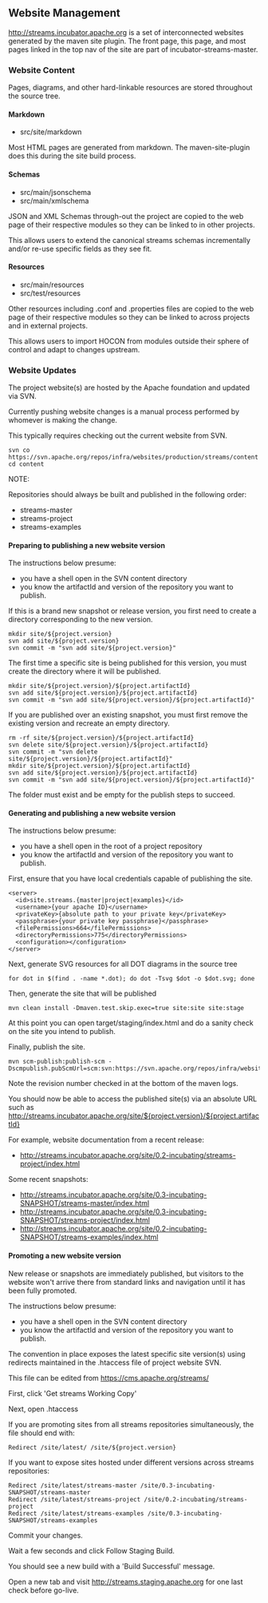 ## Website Management

http://streams.incubator.apache.org is a set of interconnected websites generated
by the maven site plugin.  The front page, this page, and most pages linked in the
top nav of the site are part of incubator-streams-master.

### Website Content

Pages, diagrams, and other hard-linkable resources are stored throughout the source tree.

#### Markdown

* src/site/markdown

Most HTML pages are generated from markdown.  The maven-site-plugin does this during the site build process.

#### Schemas

* src/main/jsonschema
* src/main/xmlschema

JSON and XML Schemas through-out the project are copied to the web page of their respective modules so they can be 
linked to in other projects.

This allows users to extend the canonical streams schemas incrementally and/or re-use specific fields as they see fit.

#### Resources

* src/main/resources
* src/test/resources

Other resources including .conf and .properties files are copied to the web page of their respective modules so 
they can be linked to across projects and in external projects.

This allows users to import HOCON from modules outside their sphere of control and adapt to changes upstream.

### Website Updates

The project website(s) are hosted by the Apache foundation and updated via SVN.

Currently pushing website changes is a manual process performed by whomever is making the change.

This typically requires checking out the current website from SVN.

    svn co https://svn.apache.org/repos/infra/websites/production/streams/content
    cd content

NOTE:

Repositories should always be built and published in the following order:

* streams-master
* streams-project
* streams-examples

#### Preparing to publishing a new website version

The instructions below presume:

* you have a shell open in the SVN content directory
* you know the artifactId and version of the repository you want to publish.

If this is a brand new snapshot or release version, you first need to create a directory corresponding to the new version.

    mkdir site/${project.version}
    svn add site/${project.version}
    svn commit -m "svn add site/${project.version}"
    
The first time a specific site is being published for this version, you must create the directory where it will be published.

    mkdir site/${project.version}/${project.artifactId}
    svn add site/${project.version}/${project.artifactId}
    svn commit -m "svn add site/${project.version}/${project.artifactId}"

If you are published over an existing snapshot, you must first remove the existing version and recreate an empty directory.

    rm -rf site/${project.version}/${project.artifactId}
    svn delete site/${project.version}/${project.artifactId}
    svn commit -m "svn delete site/${project.version}/${project.artifactId}"
    mkdir site/${project.version}/${project.artifactId}
    svn add site/${project.version}/${project.artifactId}
    svn commit -m "svn add site/${project.version}/${project.artifactId}"

The folder must exist and be empty for the publish steps to succeed.

#### Generating and publishing a new website version
 
The instructions below presume:

* you have a shell open in the root of a project repository
* you know the artifactId and version of the repository you want to publish.

First, ensure that you have local credentials capable of publishing the site.

    <server>
      <id>site.streams.{master|project|examples}</id>
      <username>{your apache ID}</username>
      <privateKey>{absolute path to your private key</privateKey>
      <passphrase>{your private key passphrase}</passphrase>
      <filePermissions>664</filePermissions>
      <directoryPermissions>775</directoryPermissions>
      <configuration></configuration>
    </server>

Next, generate SVG resources for all DOT diagrams in the source tree

    for dot in $(find . -name *.dot); do dot -Tsvg $dot -o $dot.svg; done
   
Then, generate the site that will be published
     
    mvn clean install -Dmaven.test.skip.exec=true site:site site:stage
    
At this point you can open target/staging/index.html and do a sanity check on the site you intend to publish.

Finally, publish the site.

    mvn scm-publish:publish-scm -Dscmpublish.pubScmUrl=scm:svn:https://svn.apache.org/repos/infra/websites/production/streams/content/site/${project.version}/${project.artifactId}

Note the revision number checked in at the bottom of the maven logs.

You should now be able to access the published site(s) via an absolute URL such as http://streams.incubator.apache.org/site/${project.version}/${project.artifactId}
    
For example, website documentation from a recent release:

* http://streams.incubator.apache.org/site/0.2-incubating/streams-project/index.html

Some recent snapshots:

* http://streams.incubator.apache.org/site/0.3-incubating-SNAPSHOT/streams-master/index.html
* http://streams.incubator.apache.org/site/0.3-incubating-SNAPSHOT/streams-project/index.html
* http://streams.incubator.apache.org/site/0.2-incubating-SNAPSHOT/streams-examples/index.html

#### Promoting a new website version 

New release or snapshots are immediately published, but visitors to the website won't arrive there from standard links and navigation
until it has been fully promoted.
 
The instructions below presume:

* you have a shell open in the SVN content directory
* you know the artifactId and version of the repository you want to publish.

The convention in place exposes the latest specific site version(s) using redirects maintained in the .htaccess file of project website SVN.

This file can be edited from https://cms.apache.org/streams/

First, click 'Get streams Working Copy'

Next, open .htaccess

If you are promoting sites from all streams repositories simultaneously, the file should end with:

    Redirect /site/latest/ /site/${project.version}
    
If you want to expose sites hosted under different versions across streams repositories:

    Redirect /site/latest/streams-master /site/0.3-incubating-SNAPSHOT/streams-master
    Redirect /site/latest/streams-project /site/0.2-incubating/streams-project
    Redirect /site/latest/streams-examples /site/0.3-incubating-SNAPSHOT/streams-examples

Commit your changes.

Wait a few seconds and click Follow Staging Build.

You should see a new build with a 'Build Successful' message.

Open a new tab and visit http://streams.staging.apache.org for one last check before go-live.


